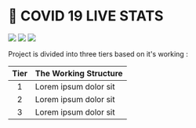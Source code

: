 # :ledger: COVID 19 LIVE STATS


<img src="https://img.shields.io/badge/Frontend:-HTML & CSS-5555ff">  <img src="https://img.shields.io/badge/Backend:- Javascript-E32800">  <img src="https://img.shields.io/badge/API-Geoplugin API-OBC835">

Project is divided into three tiers based on it's working :


| Tier | The Working Structure                                                                                                                                               |
| :--: | --------------------- |
|  1   | Lorem ipsum dolor sit |                               |
|  2   | Lorem ipsum dolor sit |
|  3   | Lorem ipsum dolor sit |
